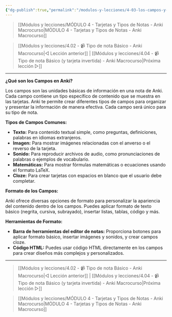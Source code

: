 ```yaml
---
{"dg-publish":true,"permalink":"/modulos-y-lecciones/4-03-los-campos-y-su-formateo-anki-macrocurso/","noteIcon":"","updated":"2024-05-22T13:57:37.756+02:00"}
---
```



> [[Módulos y lecciones/MÓDULO 4 - Tarjetas y Tipos de Notas - Anki Macrocurso\|MÓDULO 4 - Tarjetas y Tipos de Notas - Anki Macrocurso]]

> [[Módulos y lecciones/4.02 - 📹 Tipo de nota Básico - Anki Macrocurso\|◁ Lección anterior]] | [[Módulos y lecciones/4.04 - 📹 Tipo de nota Básico (y tarjeta invertida) - Anki Macrocurso\|Próxima lección ▷]]

---

**¿Qué son los Campos en Anki?**

Los campos son las unidades básicas de información en una nota de Anki. Cada campo contiene un tipo específico de contenido que se muestra en las tarjetas. Anki te permite crear diferentes tipos de campos para organizar y presentar la información de manera efectiva. Cada campo será único para su tipo de nota.

**Tipos de Campos Comunes:**

- **Texto:** Para contenido textual simple, como preguntas, definiciones, palabras en idiomas extranjeros.
- **Imagen:** Para mostrar imágenes relacionadas con el anverso o el reverso de la tarjeta.
- **Sonido:** Para reproducir archivos de audio, como pronunciaciones de palabras o ejemplos de vocabulario.
- **Matemáticas:** Para mostrar fórmulas matemáticas o ecuaciones usando el formato LaTeX.
- **Cloze:** Para crear tarjetas con espacios en blanco que el usuario debe completar.

**Formato de los Campos:**

Anki ofrece diversas opciones de formato para personalizar la apariencia del contenido dentro de los campos. Puedes aplicar formato de texto básico (negrita, cursiva, subrayado), insertar listas, tablas, código y más.

**Herramientas de Formato:**

- **Barra de herramientas del editor de notas:** Proporciona botones para aplicar formato básico, insertar imágenes y sonidos, y crear campos cloze.
- **Código HTML:** Puedes usar código HTML directamente en los campos para crear diseños más complejos y personalizados.

---

> [[Módulos y lecciones/4.02 - 📹 Tipo de nota Básico - Anki Macrocurso\|◁ Lección anterior]] | [[Módulos y lecciones/4.04 - 📹 Tipo de nota Básico (y tarjeta invertida) - Anki Macrocurso\|Próxima lección ▷]]

> [[Módulos y lecciones/MÓDULO 4 - Tarjetas y Tipos de Notas - Anki Macrocurso\|MÓDULO 4 - Tarjetas y Tipos de Notas - Anki Macrocurso]]